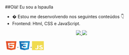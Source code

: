 ##Olá! Eu sou a Ispaulla


- � Estou me desenvolvendo nos seguintes conteúdos 👇 
- Frontend: Html, CSS e JavaScript.

<div align="center">
  <a href="https://github.com/ispaulla">
  <img height="180em" src="https://github-readme-stats.vercel.app/api?username=ispaulla&show_icons=true&theme=dracula&include_all_commits=true&count_private=true"/>
  <img height="180em" src="https://github-readme-stats.vercel.app/api/top-langs/?username=ispaulla&layout=compact&langs_count=7&theme=dracula"/>
</div>
  
  <div style="display: inline_block"><br>
     <img align="center" alt="Rafa-HTML" height="30" width="40" src="https://raw.githubusercontent.com/devicons/devicon/master/icons/html5/html5-original.svg">
    <img align="center" alt="Rafa-CSS" height="30" width="40" src="https://raw.githubusercontent.com/devicons/devicon/master/icons/css3/css3-original.svg">
  <img align="center" alt="Rafa-Js" height="30" width="40" src="https://raw.githubusercontent.com/devicons/devicon/master/icons/javascript/javascript-plain.svg">
    </div>
  
  
 
